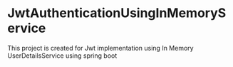 # JwtAuthenticationUsingInMemoryService
This project is created for Jwt implementation using In Memory UserDetailsService using spring boot
